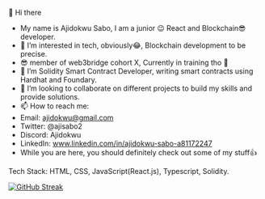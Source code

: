 👋 Hi there
- My name is Ajidokwu Sabo, I am a junior 😉 React and Blockchain😎 developer.
- 👀 I’m interested in tech, obviously😂, Blockchain development to be precise.
- 😎 member of web3bridge cohort X, Currently in training tho 🤗
- 🌱 I’m Solidity Smart Contract Developer, writing smart contracts using Hardhat and Foundary.
- 💞️ I’m looking to collaborate on different projects to build my skills and provide solutions.
- 📫 How to reach me:
- Email: ajidokwu@gmail.com
- Twitter: @ajisabo2
- Discord: Ajidokwu
- LinkedIn: www.linkedin.com/in/ajidokwu-sabo-a81172247
- While you are here, you should definitely check out some of my stuff👍

Tech Stack: HTML, CSS, JavaScript(React.js), Typescript, Solidity.
<!---
Aji70/aji70 is a ✨ special ✨ repository because its `README.md` (this file) appears on your GitHub profile.
You can click the Preview link to take a look at your changes.
--->
[![GitHub Streak](https://streak-stats.demolab.com?user=aji70&theme=github-dark-blue)](https://git.io/streak-stats)

